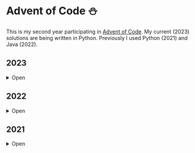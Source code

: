 # Advent of Code ⛄

This is my second year participating in [Advent of Code](https://www.adventofcode.com).
My current (2023) solutions are being written in Python. Previously I used Python (2021) and Java
(2022).

## 2023

<details><summary>Open</summary>

---

| Day                                                         | Status |
| ----------------------------------------------------------- | :----: |
| [01 - Trebuchet?!](https://www.adventofcode.com/2023/day/1) |  ⭐⭐  |

</details>

## 2022

<details><summary>Open</summary>

---

| Day                                                                     | Status |
| ----------------------------------------------------------------------- | :----: |
| [01 - Calorie Counting](https://www.adventofcode.com/2022/day/1)        |  ⭐⭐  |
| [02 - Rock Paper Scissors](https://www.adventofcode.com/2022/day/2)     |  ⭐⭐  |
| [03 - Rucksack Reorganization](https://www.adventofcode.com/2022/day/3) |  ⭐⭐  |
| [04 - Camp Cleanup](https://www.adventofcode.com/2022/day/4)            |  ⭐⭐  |
| [05 - Supply Stacks](https://www.adventofcode.com/2022/day/5)           |  ⭐⭐  |
| [06 - Tuning Trouble](https://www.adventofcode.com/2022/day/6)          |  ⭐⭐  |
| [07 - No Space Left On Device](https://www.adventofcode.com/2022/day/7) |  ⭐⭐  |
| [08 - Treetop Tree House](https://www.adventofcode.com/2022/day/8)      |  ⭐⭐  |

</details>

## 2021

<details><summary>Open</summary>

---

| Day                                                                      | Status |
| ------------------------------------------------------------------------ | :----: |
| [01 - Sonar Sweep](https://www.adventofcode.com/2021/day/1)              |  ⭐⭐  |
| [02 - Dive!](https://www.adventofcode.com/2021/day/2)                    |  ⭐⭐  |
| [03 - Binary Diagnostic](https://www.adventofcode.com/2021/day/3)        |  ⭐⭐  |
| [04 - Giant Squid](https://www.adventofcode.com/2021/day/4)              |  ⭐⭐  |
| [05 - Hydrothermal Venture](https://www.adventofcode.com/2021/day/5)     |  ⭐⭐  |
| [06 - Lanternfish](https://www.adventofcode.com/2021/day/6)              |  ⭐⭐  |
| [07 - The Treachery of Whales](https://www.adventofcode.com/2021/day/7)  |  ⭐⭐  |
| [08 - Seven Segment Search](https://www.adventofcode.com/2021/day/8)     |  ⭐⭐  |
| [09 - Smoke Basin](https://www.adventofcode.com/2021/day/9)              |  ⭐⭐  |
| [10 - Syntax Scoring](https://www.adventofcode.com/2021/day/10)          |  ⭐⭐  |
| [11 - Dumbo Octopus](https://www.adventofcode.com/2021/day/11)           |  ⭐⭐  |
| [12 - Passage Pathing](https://www.adventofcode.com/2021/day/12)         |  ⭐⭐  |
| [13 - Transparent Origami](https://www.adventofcode.com/2021/day/13)     |  ⭐⭐  |
| [14 - Extended Polymerization](https://www.adventofcode.com/2021/day/14) |  ⭐⭐  |
| [15 - Chiton](https://www.adventofcode.com/2021/day/15)                  |  ⭐⭐  |
| [16 - Packet Decoder](https://www.adventofcode.com/2021/day/16)          |  ⭐⭐  |
| [17 - Trick Shot](https://www.adventofcode.com/2021/day/17)              |  ⭐⭐  |
| [18 - Snailfish](https://www.adventofcode.com/2021/day/18)               |  ⭐⭐  |
| [19 - Beacon Scanner](https://www.adventofcode.com/2021/day/19)          |  ⭐⭐  |
| [20 - Trench Map](https://www.adventofcode.com/2021/day/20)              |        |
| [21 - Dirac Dice](https://www.adventofcode.com/2021/day/21)              |  ⭐⭐  |
| [22 - Reactor Reboot](https://www.adventofcode.com/2021/day/22)          |        |
| [23 - Amphipod](https://www.adventofcode.com/2021/day/23)                |        |
| [24 - Arithmetic Logic Unit](https://www.adventofcode.com/2021/day/24)   |  ⭐⭐  |
| [25 - Sea Cucumber](https://www.adventofcode.com/2021/day/25)            |  ⭐⭐  |

</details>
